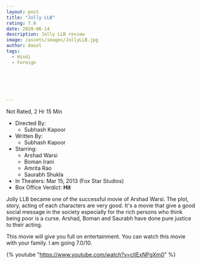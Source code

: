 ```yaml
---
layout: post
title: "Jolly LLB"
rating: 7.0
date: 2020-06-14
description: Jolly LLB review
image: /assets/images/JollyLLB.jpg
author: dasol
tags:
  - Hindi
  - Foreign






---
```


Not Rated, 2 Hr 15 Min

- Directed By: 
  - Subhash Kapoor
- Written By: 
  - Subhash Kapoor
- Starring:
  - Arshad Warsi
  - Boman Irani
  - Amrita Rao
  - Saurabh Shukla
- In Theaters: Mar 15, 2013 (Fox Star Studios)
- Box Office Verdict: **Hit**

Jolly LLB became one of the successful movie of Arshad Warsi. The plot, story, acting of each characters are very good. It's a movie that give a good social message in the society especially for the rich persons who think being poor is a curse. Arshad, Boman and Saurabh have done pure justice to their acting.

 This movie will give you full on entertainment. You can watch this movie with your family. I am going 7.0/10.

{% youtube "https://www.youtube.com/watch?v=cIIExNPgXm0" %}